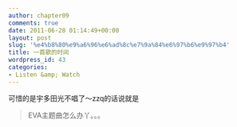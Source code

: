 ```yaml
---
author: chapter09
comments: true
date: 2011-06-28 01:14:49+00:00
layout: post
slug: '%e4%b8%80%e9%a6%96%e6%ad%8c%e7%9a%84%e6%97%b6%e9%97%b4'
title: 一首歌的时间
wordpress_id: 43
categories:
- Listen &amp; Watch
---
```




可惜的是宇多田光不唱了～zzq的话说就是


> EVA主题曲怎么办丫。。。


<!-- more -->
